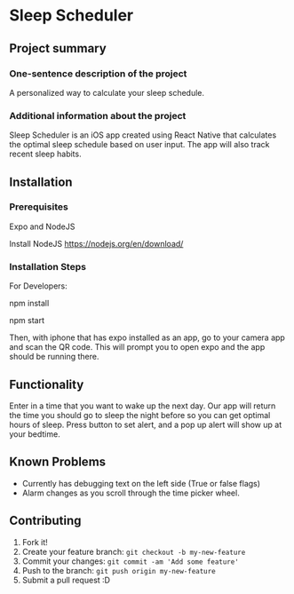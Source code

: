 # Sleep Scheduler

## Project summary

### One-sentence description of the project

A personalized way to calculate your sleep schedule.
### Additional information about the project

Sleep Scheduler is an iOS app created using React Native that calculates the optimal sleep schedule based on user input. The app will also track recent sleep habits.

## Installation

### Prerequisites

Expo and NodeJS

Install NodeJS  https://nodejs.org/en/download/







### Installation Steps

For Developers:

npm install 

npm start


Then, with iphone that has expo installed as an app, go to your camera app and scan the QR code. This will prompt you to open expo and the app should be running there.



## Functionality


Enter in a time that you want to wake up the next day. Our app will return the time you should go to sleep the night before so you can get optimal hours of sleep. Press button to set alert, and a pop up alert will show up at your bedtime.


## Known Problems

- Currently has debugging text on the left side (True or false flags)
- Alarm changes as you scroll through the time picker wheel.


## Contributing

1. Fork it!
2. Create your feature branch: `git checkout -b my-new-feature`
3. Commit your changes: `git commit -am 'Add some feature'`
4. Push to the branch: `git push origin my-new-feature`
5. Submit a pull request :D

